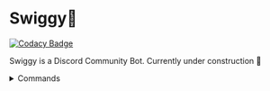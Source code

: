 # Swiggy🤖



[![Codacy Badge](https://app.codacy.com/project/badge/Grade/ed781e4bd7a64d58ae13a3eaa6bddbe7)](https://www.codacy.com/manual/NickBurness/swiggy/dashboard?utm_source=github.com&amp;utm_medium=referral&amp;utm_content=NickBurness/swiggy&amp;utm_campaign=Badge_Grade)

Swiggy is a Discord Community Bot. Currently under construction 🚧


<details>
<summary>Commands</summary>  

|Commands|Description|Aliases|
|:---:|:---:|:---:|
|```!commands```|List all of the commands or info about a specific command| 
|```!user-info```|Get info on a user, discord name and ID|
|```!server```|Get details about the active discord server|
|```!avatar```|Get the avatar URL of the tagged user(s), or your own avatar.| 
|```!prune```|Deletes upto 99 messages from a discord channel| 
|```!kick```|Attempts to kick a user from a server| 
|```!rng```|Generates a random number between 1 & 28| 
|```!rps```|Play Rock Paper Scissors against Swiggy| 
|```!quest```|Search a OSRS quest quide in the OSwiki by it's name| 
|```!ping```|Play Ping Pong with Swiggy|
</details>

